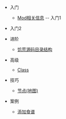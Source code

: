 - 入门
  * [Mod相关信息](/intro)
-- 入门1
 - 入门2
- 进阶

  * [饥荒源码目录结构](/folder-struct)

- 高级

  * [Class](class)

- 技巧

  * [节点(地图)](room)


- 案例

  * [添加食谱](/sample-foodrecipe)
